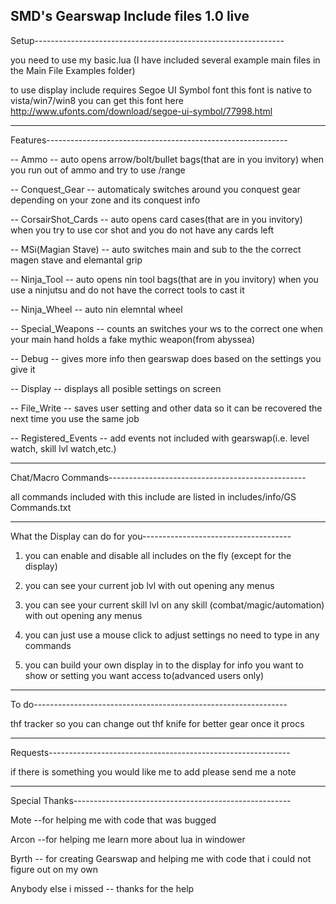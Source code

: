 SMD's Gearswap Include files
1.0 live
-------------------------------------------------------------------
Setup--------------------------------------------------------------

you need to use my basic.lua (I have included several example main files in the Main File Examples folder)

to use display include requires Segoe UI Symbol font
this font is native to vista/win7/win8
you can get this font here http://www.ufonts.com/download/segoe-ui-symbol/77998.html

--------------------------------------------------------------------
Features------------------------------------------------------------

-- Ammo -- auto opens arrow/bolt/bullet bags(that are in you invitory) when you run out of ammo and try to use /range

-- Conquest_Gear -- automaticaly switches around you conquest gear depending on your zone and its conquest info

-- CorsairShot_Cards -- auto opens card cases(that are in you invitory) when you try to use cor shot and you do not have any cards left

-- MSi(Magian Stave) -- auto switches main and sub to the the correct magen stave and elemantal grip

-- Ninja_Tool -- auto opens nin tool bags(that are in you invitory) when you use a ninjutsu and do not have the correct tools to cast it

-- Ninja_Wheel -- auto nin elemntal wheel

-- Special_Weapons -- counts an switches your ws to the correct one when your main hand holds a fake mythic weapon(from abyssea)

-- Debug -- gives more info then gearswap does based on the settings you give it

-- Display -- displays all posible settings on screen

-- File_Write -- saves user setting and other data so it can be recovered the next time you use the same job

-- Registered_Events -- add events not included with gearswap(i.e. level watch, skill lvl watch,etc.)

--------------------------------------------------------------------
Chat/Macro Commands-------------------------------------------------

all commands included with this include are listed in includes/info/GS Commands.txt

--------------------------------------------------------------------
What the Display can do for you-------------------------------------

1. you can enable and disable all includes on the fly (except for the display)

2. you can see your current job lvl with out opening any menus

3. you can see your current skill lvl on any skill (combat/magic/automation) with out opening any menus

4. you can just use a mouse click to adjust settings no need to type in any commands

5. you can build your own display in to the display for info you want to show or setting you want access to(advanced users only)

--------------------------------------------------------------------
To do---------------------------------------------------------------

thf tracker so you can change out thf knife for better gear once it procs

--------------------------------------------------------------------
Requests------------------------------------------------------------

if there is something you would like me to add please send me a note

--------------------------------------------------------------------
Special Thanks------------------------------------------------------

Mote --for helping me with code that was bugged

Arcon --for helping me learn more about lua in windower

Byrth -- for creating Gearswap and helping me with code that i could not figure out on my own

Anybody else i missed -- thanks for the help
